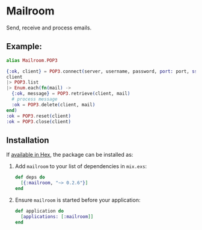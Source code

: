 # Mailroom

Send, receive and process emails.

## Example:

```elixir
alias Mailroom.POP3

{:ok, client} = POP3.connect(server, username, password, port: port, ssl: true)
client
|> POP3.list
|> Enum.each(fn(mail) ->
  {:ok, message} = POP3.retrieve(client, mail)
  # process message
  :ok = POP3.delete(client, mail)
end)
:ok = POP3.reset(client)
:ok = POP3.close(client)
```

## Installation

If [available in Hex](https://hex.pm/docs/publish), the package can be installed as:

1. Add `mailroom` to your list of dependencies in `mix.exs`:

   ```elixir
   def deps do
     [{:mailroom, "~> 0.2.6"}]
   end
   ```

2. Ensure `mailroom` is started before your application:

   ```elixir
   def application do
     [applications: [:mailroom]]
   end
   ```
